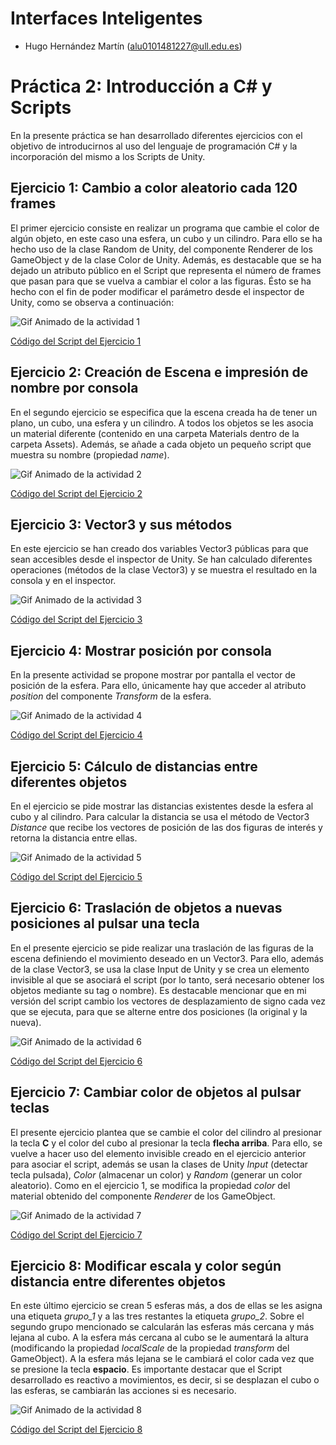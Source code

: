 # Interfaces Inteligentes

- Hugo Hernández Martín (alu0101481227@ull.edu.es)

# Práctica 2: Introducción a C# y Scripts

En la presente práctica se han desarrollado diferentes ejercicios con el objetivo de introducirnos al uso del lenguaje de programación C# y la incorporación del mismo a los Scripts de Unity.

## Ejercicio 1: Cambio a color aleatorio cada 120 frames

El primer ejercicio consiste en realizar un programa que cambie el color de algún objeto, en este caso una esfera, un cubo y un cilindro. Para ello se ha hecho uso de la clase Random de Unity, del componente Renderer de los GameObject y de la clase Color de Unity. Además, es destacable que se ha dejado un atributo público en el Script que representa el número de frames que pasan para que se vuelva a cambiar el color a las figuras. Ésto se ha hecho con el fin de poder modificar el parámetro desde el inspector de Unity, como se observa a continuación:

![Gif Animado de la actividad 1](docs/p02-act1.gif)

[Código del Script del Ejercicio 1](Scripts/DynamicRandomColor.cs)

## Ejercicio 2: Creación de Escena e impresión de nombre por consola

En el segundo ejercicio se especifica que la escena creada ha de tener un plano, un cubo, una esfera y un cilindro. A todos los objetos se les asocia un material diferente (contenido en una carpeta Materials dentro de la carpeta Assets). Además, se añade a cada objeto un pequeño script que muestra su nombre (propiedad *name*).

![Gif Animado de la actividad 2](docs/p02-act2.gif)

[Código del Script del Ejercicio 2](Scripts/PrintName.cs)

## Ejercicio 3: Vector3 y sus métodos

En este ejercicio se han creado dos variables Vector3 públicas para que sean accesibles desde el inspector de Unity. Se han calculado diferentes operaciones (métodos de la clase Vector3) y se muestra el resultado en la consola y en el inspector.

![Gif Animado de la actividad 3](docs/p02-act3.gif)

[Código del Script del Ejercicio 3](Scripts/VectorProperties.cs)

## Ejercicio 4: Mostrar posición por consola

En la presente actividad se propone mostrar por pantalla el vector de posición de la esfera. Para ello, únicamente hay que acceder al atributo *position* del componente *Transform* de la esfera.

![Gif Animado de la actividad 4](docs/p02-act4.gif)

[Código del Script del Ejercicio 4](Scripts/PrintPosition.cs)

## Ejercicio 5: Cálculo de distancias entre diferentes objetos

En el ejercicio se pide mostrar las distancias existentes desde la esfera al cubo y al cilindro. Para calcular la distancia se usa el método de Vector3 *Distance* que recibe los vectores de posición de las dos figuras de interés y retorna la distancia entre ellas.

![Gif Animado de la actividad 5](docs/p02-act5.gif)

[Código del Script del Ejercicio 5](Scripts/PrintDistances.cs)

## Ejercicio 6: Traslación de objetos a nuevas posiciones al pulsar una tecla

En el presente ejercicio se pide realizar una traslación de las figuras de la escena definiendo el movimiento deseado en un Vector3. Para ello, además de la clase Vector3, se usa la clase Input de Unity y se crea un elemento invisible al que se asociará el script (por lo tanto, será necesario obtener los objetos mediante su tag o nombre). Es destacable mencionar que en mi versión del script cambio los vectores de desplazamiento de signo cada vez que se ejecuta, para que se alterne entre dos posiciones (la original y la nueva).

![Gif Animado de la actividad 6](docs/p02-act6.gif)

[Código del Script del Ejercicio 6](Scripts/OnSpaceMove.cs)

## Ejercicio 7: Cambiar color de objetos al pulsar teclas

El presente ejercicio plantea que se cambie el color del cilindro al presionar la tecla **C** y el color del cubo al presionar la tecla **flecha arriba**. Para ello, se vuelve a hacer uso del elemento invisible creado en el ejercicio anterior para asociar el script, además se usan la clases de Unity *Input* (detectar tecla pulsada), *Color* (almacenar un color) y *Random* (generar un color aleatorio). Como en el ejercicio 1, se modifica la propiedad *color* del material obtenido del componente *Renderer* de los GameObject.

![Gif Animado de la actividad 7](docs/p02-act7.gif)

[Código del Script del Ejercicio 7](Scripts/onKeyColorChange.cs)

## Ejercicio 8: Modificar escala y color según distancia entre diferentes objetos

En este último ejercicio se crean 5 esferas más, a dos de ellas se les asigna una etiqueta *grupo_1* y a las tres restantes la etiqueta *grupo_2*. Sobre el segundo grupo mencionado se calcularán las esferas más cercana y más lejana al cubo. A la esfera más cercana al cubo se le aumentará la altura (modificando la propiedad *localScale* de la propiedad *transform* del GameObject). A la esfera más lejana se le cambiará el color cada vez que se presione la tecla **espacio**. Es importante destacar que el Script desarrollado es reactivo a movimientos, es decir, si se desplazan el cubo o las esferas, se cambiarán las acciones si es necesario.

![Gif Animado de la actividad 8](docs/p02-act8.gif)

[Código del Script del Ejercicio 8](Scripts/SphereGroups.cs)